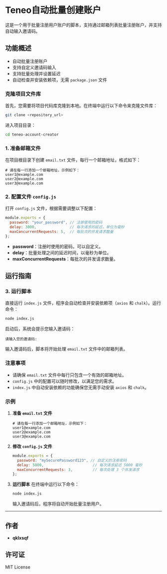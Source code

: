 # Teneo自动批量创建账户

这是一个用于批量注册用户账户的脚本，支持通过邮箱列表批量注册账户，并支持自动输入邀请码。

## 功能概述

- 自动批量注册账户
- 支持自定义邀请码输入
- 支持批量处理并设置延迟
- 自动检查并安装依赖项，无需 `package.json` 文件



### 克隆项目文件库

首先，您需要将项目代码库克隆到本地。在终端中运行以下命令来克隆文件库：

```bash
git clone <repository_url>
```

进入项目目录：

```bash
cd teneo-account-creator
```

### 1. 准备邮箱文件

在项目根目录下创建 `email.txt` 文件，每行一个邮箱地址，格式如下：

```plaintext
# 请在每一行添加一个邮箱地址，示例如下：
user1@example.com
user2@example.com
user3@example.com
```

### 2. 配置文件 `config.js`

打开 `config.js` 文件，根据需要调整以下配置：

```javascript
module.exports = {
  password: "your_password", // 注册使用的密码
  delay: 3000,               // 每次请求的延迟，单位为毫秒
  maxConcurrentRequests: 5,  // 每批次的并发请求数量
};
```

- **password**：注册时使用的密码，可以自定义。
- **delay**：批量处理之间的延迟时间，以毫秒为单位。
- **maxConcurrentRequests**：每批次的并发请求数量。

## 运行指南

### 3. 运行脚本

直接运行 `index.js` 文件，程序会自动检查并安装依赖项（`axios` 和 `chalk`）。运行命令：

```bash
node index.js
```

启动后，系统会提示您输入邀请码：

```
请输入您的邀请码:
```

输入邀请码后，脚本将开始处理 `email.txt` 文件中的邮箱列表。

### 注意事项

- 请确保 `email.txt` 文件中每行只包含一个有效的邮箱地址。
- `config.js` 中的配置可以随时修改，以满足您的需求。
- `index.js` 中自动安装依赖的功能确保您无需手动安装 `axios` 和 `chalk`。

### 示例

1. **准备 `email.txt` 文件**
   ```plaintext
   # 请在每一行添加一个邮箱地址，示例如下：
   user1@example.com
   user2@example.com
   user3@example.com
   ```

2. **修改 `config.js` 文件**
   ```javascript
   module.exports = {
     password: "mySecurePassword123", // 自定义的注册密码
     delay: 5000,                      // 每次请求延迟 5000 毫秒
     maxConcurrentRequests: 3,         // 每次处理 3 个并发请求
   };
   ```

3. **运行脚本**
   在终端中运行以下命令：
   ```bash
   node index.js
   ```
   输入邀请码后，程序将自动开始批量注册用户。

---

## 作者

- **qklxsqf**

## 许可证

MIT License


